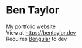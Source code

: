 # Ben Taylor

My portfolio website  
View at https://bentaylor.dev  
Requires [Bengular](https://www.npmjs.com/package/bengular) to dev